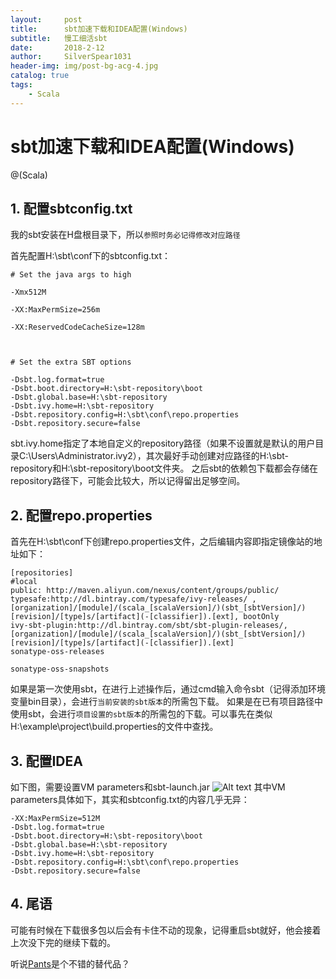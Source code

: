 ```yaml
---
layout:     post
title:      sbt加速下载和IDEA配置(Windows)
subtitle:   慢工细活sbt
date:       2018-2-12
author:     SilverSpear1031
header-img: img/post-bg-acg-4.jpg
catalog: true
tags:
    - Scala
---
```

# sbt加速下载和IDEA配置(Windows)

@(Scala)

## 1. 配置sbtconfig.txt
我的sbt安装在H盘根目录下，所以`参照时务必记得修改对应路径`

首先配置H:\sbt\conf下的sbtconfig.txt：
```
# Set the java args to high

-Xmx512M

-XX:MaxPermSize=256m

-XX:ReservedCodeCacheSize=128m



# Set the extra SBT options

-Dsbt.log.format=true
-Dsbt.boot.directory=H:\sbt-repository\boot
-Dsbt.global.base=H:\sbt-repository
-Dsbt.ivy.home=H:\sbt-repository
-Dsbt.repository.config=H:\sbt\conf\repo.properties
-Dsbt.repository.secure=false

```
sbt.ivy.home指定了本地自定义的repository路径（如果不设置就是默认的用户目录C:\Users\Administrator\.ivy2），其次最好手动创建对应路径的H:\sbt-repository和H:\sbt-repository\boot文件夹。
之后sbt的依赖包下载都会存储在repository路径下，可能会比较大，所以记得留出足够空间。

## 2. 配置repo.properties
首先在H:\sbt\conf下创建repo.properties文件，之后编辑内容即指定镜像站的地址如下：
```
[repositories]
#local
public: http://maven.aliyun.com/nexus/content/groups/public/
typesafe:http://dl.bintray.com/typesafe/ivy-releases/ , [organization]/[module]/(scala_[scalaVersion]/)(sbt_[sbtVersion]/)[revision]/[type]s/[artifact](-[classifier]).[ext], bootOnly
ivy-sbt-plugin:http://dl.bintray.com/sbt/sbt-plugin-releases/, [organization]/[module]/(scala_[scalaVersion]/)(sbt_[sbtVersion]/)[revision]/[type]s/[artifact](-[classifier]).[ext]
sonatype-oss-releases

sonatype-oss-snapshots
```
如果是第一次使用sbt，在进行上述操作后，通过cmd输入命令sbt（记得添加环境变量bin目录），会进行`当前安装的sbt版本`的所需包下载。
如果是在已有项目路径中使用sbt，会进行`项目设置的sbt版本`的所需包的下载。可以事先在类似H:\example\project\build.properties的文件中查找。

## 3. 配置IDEA
如下图，需要设置VM parameters和sbt-launch.jar
![Alt text](./QQ截图20180212021715.png)
其中VM parameters具体如下，其实和sbtconfig.txt的内容几乎无异：
```
-XX:MaxPermSize=512M
-Dsbt.log.format=true
-Dsbt.boot.directory=H:\sbt-repository\boot
-Dsbt.global.base=H:\sbt-repository
-Dsbt.ivy.home=H:\sbt-repository
-Dsbt.repository.config=H:\sbt\conf\repo.properties
-Dsbt.repository.secure=false
```

## 4. 尾语
可能有时候在下载很多包以后会有卡住不动的现象，记得重启sbt就好，他会接着上次没下完的继续下载的。

听说[Pants](https://www.pantsbuild.org/)是个不错的替代品？